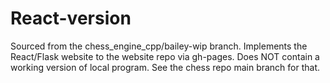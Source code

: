 # React-version
Sourced from the chess_engine_cpp/bailey-wip branch. Implements the React/Flask website to the website repo via gh-pages. Does NOT contain a working version of local program. See the chess repo main branch for that.
